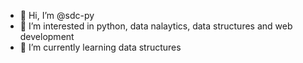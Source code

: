 - 👋 Hi, I’m @sdc-py
- 👀 I’m interested in python, data nalaytics, data structures and web development
- 🌱 I’m currently learning data structures


<!---
sdc-py/sdc-py is a ✨ special ✨ repository because its `README.md` (this file) appears on your GitHub profile.
You can click the Preview link to take a look at your changes.
--->
